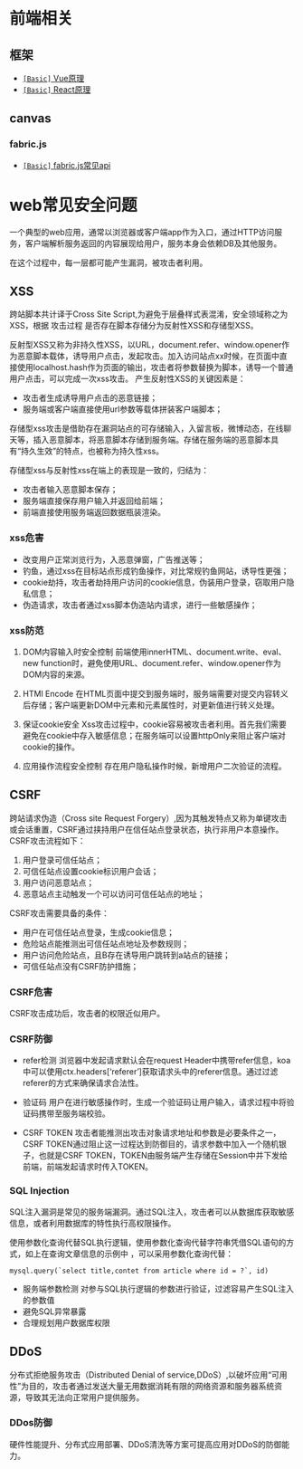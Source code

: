 # 前端相关

## 框架
* [`[Basic]` Vue原理](/vue/vuejs.md)
* [`[Basic]` React原理](/react/react.md)
  
## canvas

### fabric.js
* [`[Basic]` fabric.js常见api](/fabricjs.md)

# web常见安全问题
一个典型的web应用，通常以浏览器或客户端app作为入口，通过HTTP访问服务，客户端解析服务返回的内容展现给用户，服务本身会依赖DB及其他服务。

在这个过程中，每一层都可能产生漏洞，被攻击者利用。

## XSS
跨站脚本共计译于Cross Site Script,为避免于层叠样式表混淆，安全领域称之为XSS，根据 攻击过程 是否存在脚本存储分为反射性XSS和存储型XSS。

反射型XSS又称为非持久性XSS，以URL，document.refer、window.opener作为恶意脚本载体，诱导用户点击，发起攻击。加入访问站点xx时候，在页面中直接使用localhost.hash作为页面的输出，攻击者将参数替换为脚本，诱导一个普通用户点击，可以完成一次xss攻击。
产生反射性XSS的关键因素是：
* 攻击者生成诱导用户点击的恶意链接；
* 服务端或客户端直接使用url参数等载体拼装客户端脚本；

存储型xss攻击是借助存在漏洞站点的可存储输入，入留言板，微博动态，在线聊天等，插入恶意脚本，将恶意脚本存储到服务端。存储在服务端的恶意脚本具有“持久生效”的特点，也被称为持久性xss。

存储型xss与反射性xss在端上的表现是一致的，归结为：
* 攻击者输入恶意脚本保存；
* 服务端直接保存用户输入并返回给前端；
* 前端直接使用服务端返回数据瓶装渲染。

### xss危害
* 改变用户正常浏览行为，入恶意弹窗，广告推送等；
* 钓鱼，通过xss在目标站点形成钓鱼操作，对比常规钓鱼网站，诱导性更强；
* cookie劫持，攻击者劫持用户访问的cookie信息，伪装用户登录，窃取用户隐私信息；
* 伪造请求，攻击者通过xss脚本伪造站内请求，进行一些敏感操作；

### xss防范
1. DOM内容输入时安全控制
前端使用innerHTML、document.write、eval、new function时，避免使用URL、document.refer、window.opener作为DOM内容的来源。

2. HTMl Encode
在HTML页面中提交到服务端时，服务端需要对提交内容转义后存储；客户端更新DOM中元素和元素属性时，对更新值进行转义处理。

3. 保证cookie安全
Xss攻击过程中，cookie容易被攻击者利用。首先我们需要避免在cookie中存入敏感信息；在服务端可以设置httpOnly来阻止客户端对cookie的操作。

4. 应用操作流程安全控制
存在用户隐私操作时候，新增用户二次验证的流程。

## CSRF
跨站请求伪造（Cross site Request Forgery）,因为其触发特点又称为单键攻击或会话重置，CSRF通过挟持用户在信任站点登录状态，执行非用户本意操作。
CSRF攻击流程如下：

1. 用户登录可信任站点；
2. 可信任站点设置cookie标识用户会话；
3. 用户访问恶意站点；
4. 恶意站点主动触发一个可以访问可信任站点的地址；

CSRF攻击需要具备的条件：
* 用户在可信任站点登录，生成cookie信息；
* 危险站点能推测出可信任站点地址及参数规则；
* 用户访问危险站点，且B存在诱导用户跳转到a站点的链接；
* 可信任站点没有CSRF防护措施；

### CSRF危害
CSRF攻击成功后，攻击者的权限近似用户。

### CSRF防御
* refer检测
浏览器中发起请求默认会在request Header中携带refer信息，koa中可以使用ctx.headers[‘referer’]获取请求头中的referer信息。通过过滤referer的方式来确保请求合法性。

* 验证码
用户在进行敏感操作时，生成一个验证码让用户输入，请求过程中将验证码携带至服务端校验。

* CSRF TOKEN
攻击者能推测出攻击对象请求地址和参数是必要条件之一，CSRF TOKEN通过阻止这一过程达到防御目的，请求参数中加入一个随机银子，也就是CSRF TOKEN，TOKEN由服务端产生存储在Session中并下发给前端，前端发起请求时传入TOKEN。

### SQL Injection
SQL注入漏洞是常见的服务端漏洞。通过SQL注入，攻击者可以从数据库获取敏感信息，或者利用数据库的特性执行高权限操作。

使用参数化查询代替SQL执行逻辑，使用参数化查询代替字符串凭借SQL语句的方式，如上在查询文章信息的示例中 ，可以采用参数化查询代替：
```
mysql.query(`select title,contet from article where id = ?`, id)
```
* 服务端参数检测
对参与SQL执行逻辑的参数进行验证，过滤容易产生SQL注入的参数值
* 避免SQL异常暴露
* 合理规划用户数据库权限

## DDoS
分布式拒绝服务攻击（Distributed Denial of service,DDoS）,以破坏应用“可用性”为目的，攻击者通过发送大量无用数据消耗有限的网络资源和服务器系统资源，导致其无法向正常用户提供服务。

### DDos防御
硬件性能提升、分布式应用部署、DDoS清洗等方案可提高应用对DDoS的防御能力。
